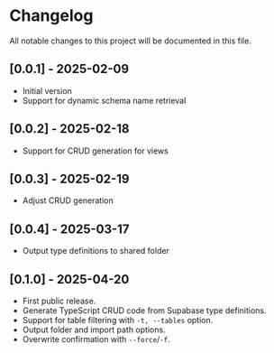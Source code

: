 # Changelog

All notable changes to this project will be documented in this file.

## [0.0.1] - 2025-02-09
- Initial version
- Support for dynamic schema name retrieval

## [0.0.2] - 2025-02-18
- Support for CRUD generation for views

## [0.0.3] - 2025-02-19
- Adjust CRUD generation

## [0.0.4] - 2025-03-17
- Output type definitions to shared folder

## [0.1.0] - 2025-04-20
- First public release.
- Generate TypeScript CRUD code from Supabase type definitions.
- Support for table filtering with `-t, --tables` option.
- Output folder and import path options.
- Overwrite confirmation with `--force`/`-f`. 